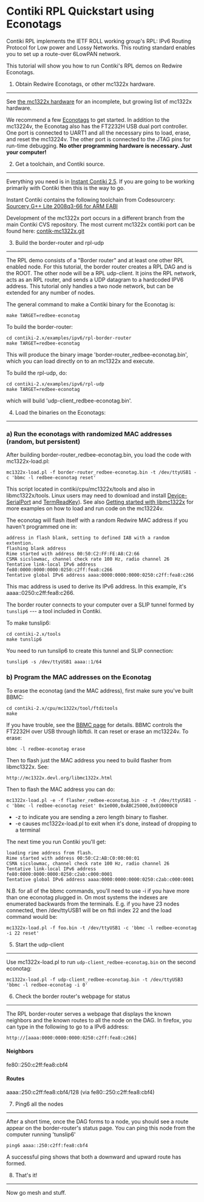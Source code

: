 Contiki RPL Quickstart using Econotags
======================================

Contiki RPL implements the IETF ROLL working group's RPL: IPv6 Routing
Protocol for Low power and Lossy Networks. This routing standard
enables you to set up a route-over 6LowPAN network. 

This tutorial will show you how to run Contiki's RPL demos on Redwire
Econotags. 

1) Obtain Redwire Econotags, or other mc1322x hardware.
---------------------------------------------------------------

See [the mc1322x hardware](http://mc1322x.devl.org/hardware.html) for
an incomplete, but growing list of mc1322x hardware. 

We recommend a few [Econotags](http://www.redwirellc.com/store/node/1)
to get started. In addition to the mc13224v, the Econotag also has the
FT2232H USB dual port controller. One port is connected to UART1 and
all the necessary pins to load, erase, and reset the mc13224v. The
other port is connected to the JTAG pins for run-time debugging. **No
other programming hardware is necessary. Just your computer!**

2) Get a toolchain, and Contiki source.
----------------------------------------

Everything you need is in [Instant Contiki
2.5](http://www.sics.se/contiki/news/contiki-2.5-release-candidate-1-avaliable.html). If
you are going to be working primarily with Contiki then this is the
way to go.

Instant Contiki contains the following toolchain from Codesourcery:
[Sourcery G++ Lite 2008q3-66 for ARM
EABI](http://www.codesourcery.com/sgpp/lite/arm/portal/release642)

Development of the mc1322x port occurs in a different branch from the
main Contiki CVS repository. The most current mc1322x contiki port can be found here:
[contik-mc1322x.git](http://git.devl.org/?p=malvira/contiki-mc1322x.git)

3) Build the border-router and rpl-udp
---------------------------------------

The RPL demo consists of a "Border router" and at least one other RPL
enabled node. For this tutorial, the border router creates a RPL DAG
and is the ROOT. The other node will be a RPL udp-client. It joins the
RPL network, acts as an RPL router, and sends a UDP datagram to a
hardcoded IPV6 address. This tutorial only handles a two node network,
but can be extended for any number of nodes.

The general command to make a Contiki binary for the Econotag is:

    make TARGET=redbee-econotag

To build the border-router:

    cd contiki-2.x/examples/ipv6/rpl-border-router
    make TARGET=redbee-econotag

This will produce the binary image
'border-router_redbee-econotag.bin', which you can load directly on to
an mc1322x and execute.

To build the rpl-udp, do:

    cd contiki-2.x/examples/ipv6/rpl-udp
    make TARGET=redbee-econotag

which will build 'udp-client_redbee-econotag.bin'.

4) Load the binaries on the Econotags:
-------------------------------------------

### a) Run the econotags with randomized MAC addresses (random, but persistent)

After building border-router_redbee-econotag.bin, you load the code
with mc1322x-load.pl: 

    mc1322x-load.pl -f border-router_redbee-econotag.bin -t /dev/ttyUSB1 -c 'bbmc -l redbee-econotag reset'

This script located in contiki/cpu/mc1322x/tools and also in
libmc1322x/tools. Linux users may need to download and install
[Device-SerialPort](http://search.cpan.org/perldoc?Device::SerialPort)
and [TermReadKey](http://search.cpan.org/perldoc?Term::ReadKey)). See
also [Getting started with
libmc1322x](http://mc1322x.devl.org/libmc1322x.html) for more examples
on how to load and run code on the mc13224v.

The econotag will flash itself with a random Redwire MAC address if
you haven't programmed one in:

    address in flash blank, setting to defined IAB with a random extention.
    flashing blank address
    Rime started with address 00:50:C2:FF:FE:A8:C2:66
    CSMA sicslowmac, channel check rate 100 Hz, radio channel 26
    Tentative link-local IPv6 address
    fe80:0000:0000:0000:0250:c2ff:fea8:c266
    Tentative global IPv6 address aaaa:0000:0000:0000:0250:c2ff:fea8:c266

This mac address is used to derive its IPv6 address. In this example,
it's aaaa::0250:c2ff:fea8:c266.

The border router connects to your computer over a SLIP tunnel formed
by `tunslip6` --- a tool included in Contiki.

To make tunslip6:

    cd contiki-2.x/tools
    make tunslip6

You need to run tunslip6 to create this tunnel and SLIP connection:

    tunslip6 -s /dev/ttyUSB1 aaaa::1/64

### b) Program the MAC addresses on the Econotag

To erase the econotag (and the MAC address), first make sure you've
built BBMC:

    cd contiki-2.x/cpu/mc1322x/tool/ftditools
    make

If you have trouble, see the [BBMC
page](http://mc1322x.devl.org/bbmc.html) for details. BBMC controls
the FT2232H over USB through libftdi. It can reset or erase an
mc13224v. To erase:

    bbmc -l redbee-econotag erase

Then to  flash just the MAC address you need to build flasher from
libmc1322x. See:

    http://mc1322x.devl.org/libmc1322x.html

Then to flash the MAC address you can do:

    mc1322x-load.pl -e -f flasher_redbee-econotag.bin -z -t /dev/ttyUSB1 -c 'bbmc -l redbee-econotag reset' 0x1e000,0xABC25000,0x010000C0

+ -z to indicate you are sending a zero length binary to flasher. 
+ -e causes mc1322x-load.pl to exit when it's done, instead of 
  dropping to a terminal

The next time you run Contiki you'll get:

    loading rime address from flash.
    Rime started with address 00:50:C2:AB:C0:00:00:01
    CSMA sicslowmac, channel check rate 100 Hz, radio channel 26
    Tentative link-local IPv6 address
    fe80:0000:0000:0000:0250:c2ab:c000:0001
    Tentative global IPv6 address aaaa:0000:0000:0000:0250:c2ab:c000:0001

N.B. for all of the bbmc commands, you'll need to use -i if you have
more than one econotag plugged in. On most systems the indexes are
enumerated backwards from the terminals. E.g. if you have 23 nodes
connected, then /dev/ttyUSB1 will be on ftdi index 22 and the load
command would be:

    mc1322x-load.pl -f foo.bin -t /dev/ttyUSB1 -c 'bbmc -l redbee-econotag -i 22 reset'

5) Start the udp-client
-----------------------

Use mc1322x-load.pl to run `udp-client_redbee-econotag.bin` on the
second econotag:

    mc1322x-load.pl -f udp-client_redbee-econotag.bin -t /dev/ttyUSB3
    'bbmc -l redbee-econotag -i 0'

6) Check the border router's webpage for status
------------------------------------------------

The RPL border-router serves a webpage that displays the known
neighbors and the known routes to all the node on the DAG. In firefox,
you can type in the following to go to a IPv6 address:

    http://[aaaa:0000:0000:0000:0250:c2ff:fea8:c266]

#### Neighbors
fe80::250:c2ff:fea8:cbf4
#### Routes
aaaa::250:c2ff:fea8:cbf4/128 (via fe80::250:c2ff:fea8:cbf4)

7) Ping6 all the nodes
----------------------

After a short time, once the DAG forms to a node, you should see a
route appear on the border-router's status page. You can ping this
node from the computer running 'tunslip6'

    ping6 aaaa::250:c2ff:fea8:cbf4

A successful ping shows that both a downward and upward route has
formed.

8) That's it!
-------------

Now go mesh and stuff.

